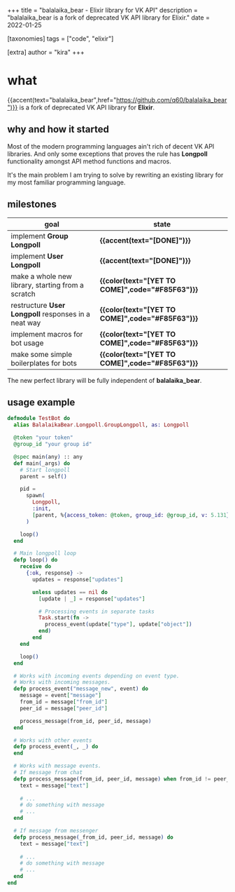 +++
title = "balalaika_bear - Elixir library for VK API"
description = "balalaika_bear is a fork of deprecated VK API library for Elixir."
date = 2022-01-25

[taxonomies]
tags = ["code", "elixir"]

[extra]
author = "kira"
+++


# what
{{accent(text="balalaika_bear",href="https://github.com/q60/balalaika_bear")}} is a fork of deprecated VK API library for **Elixir**.

## why and how it started
Most of the modern programming languages ain't rich of decent VK API libraries. And only some exceptions that proves the rule has **Longpoll** functionality amongst API method functions and macros.

It's the main problem I am trying to solve by rewriting an existing library for my most familiar programming language.

## milestones
| goal                                                  | state                                              |
|-------------------------------------------------------|----------------------------------------------------|
| implement **Group Longpoll**                          | **{{accent(text="[DONE]")}}**                      |
| implement **User Longpoll**                           | **{{accent(text="[DONE]")}}**                      |
| make a whole new library, starting from a scratch     | **{{color(text="[YET TO COME]",code="#F85F63")}}** |
| restructure **User Longpoll** responses in a neat way | **{{color(text="[YET TO COME]",code="#F85F63")}}** |
| implement macros for bot usage                        | **{{color(text="[YET TO COME]",code="#F85F63")}}** |
| make some simple boilerplates for bots                | **{{color(text="[YET TO COME]",code="#F85F63")}}** |

The new perfect library will be fully independent of **balalaika_bear**.

## usage example
```elixir
defmodule TestBot do
  alias BalalaikaBear.Longpoll.GroupLongpoll, as: Longpoll

  @token "your token"
  @group_id "your group id"

  @spec main(any) :: any
  def main(_args) do
    # Start longpoll
    parent = self()

    pid =
      spawn(
        Longpoll,
        :init,
        [parent, %{access_token: @token, group_id: @group_id, v: 5.131}]
      )

    loop()
  end

  # Main longpoll loop
  defp loop() do
    receive do
      {:ok, response} ->
        updates = response["updates"]

        unless updates == nil do
          [update | _] = response["updates"]

          # Processing events in separate tasks
          Task.start(fn ->
            process_event(update["type"], update["object"])
          end)
        end
    end

    loop()
  end

  # Works with incoming events depending on event type.
  # Works with incoming messages.
  defp process_event("message_new", event) do
    message = event["message"]
    from_id = message["from_id"]
    peer_id = message["peer_id"]

    process_message(from_id, peer_id, message)
  end

  # Works with other events
  defp process_event(_, _) do
  end

  # Works with message events.
  # If message from chat
  defp process_message(from_id, peer_id, message) when from_id != peer_id do
    text = message["text"]
    
    # ...
    # do something with message
    # ...
  end

  # If message from messenger
  defp process_message(_from_id, peer_id, message) do
    text = message["text"]
    
    # ...
    # do something with message
    # ...
  end
end
```
